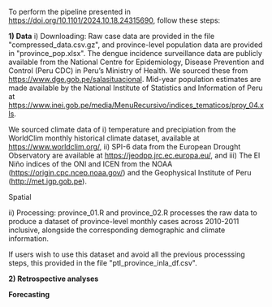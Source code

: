 To perform the pipeline presented in https://doi.org/10.1101/2024.10.18.24315690, follow these steps:

**1) Data**
i) Downloading: Raw case data are provided in the file "compressed_data.csv.gz", and province-level population data are provided in "province_pop.xlsx".
The dengue incidence surveillance data are publicly available from the National Centre for Epidemiology, Disease Prevention and Control (Peru CDC) in Peru’s Ministry of Health. We sourced these from https://www.dge.gob.pe/salasituacional. Mid-year population estimates are made available by the National Institute of Statistics and Information of Peru at https://www.inei.gob.pe/media/MenuRecursivo/indices_tematicos/proy_04.xls. 

We sourced climate data of i) temperature and precipiation from the WorldClim monthly historical climate dataset, available at https://www.worldclim.org/, ii) SPI-6 data from the European Drought Observatory are available at https://jeodpp.jrc.ec.europa.eu/, and iii) The El Niño indices of the ONI and ICEN from the NOAA (https://origin.cpc.ncep.noaa.gov/) and the Geophysical Institute of Peru (http://met.igp.gob.pe). 

Spatial 

ii) Processing: province_01.R and province_02.R processes the raw data to produce a dataset of province-level monthly cases across 2010-2011 inclusive, alongside the corresponding demographic and climate information. 

If users wish to use this dataset and avoid all the previous processsing steps, this provided in the file "ptl_province_inla_df.csv".

**2) Retrospective analyses**

**Forecasting**
